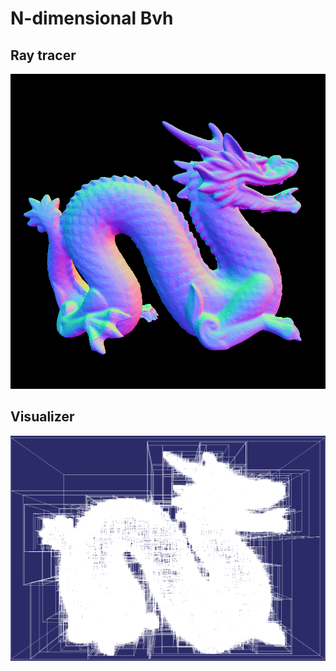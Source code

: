 # N-dimensional Bvh

## Ray tracer
![Ray tracer](dragon.png?raw=true "ray-tracer")

## Visualizer
![Visualizer](dragon.bvh.png?raw=true "visualizer")
